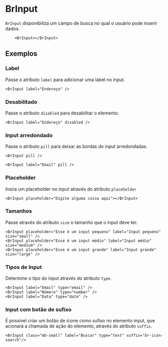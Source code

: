 <script setup>
import BrInput from '../../src/components/input/BrInput.vue'
</script>

# BrInput <Badge type="warning" text="alpha" />

`BrInput` disponibiliza um campo de busca no qual o usuário pode inserir dados.
<BrInput />

```vue
	<BrInput></BrInput>
```

## Exemplos

### Label

Passe o atributo `label` para adicionar uma label no input.

<BrInput label="Endereço" />

```vue
<BrInput label="Endereço" />
```
### Desabilitado

Passe o atributo `disabled` para desabilitar o elemento.

<BrInput label="Endereço" disabled />

```vue
<BrInput label="Endereço" disabled />
```

### Input arredondado

Passe o atributo `pill` para deixar as bordas do input arredondadas.

<BrInput class="mb-small"  pill />

<BrInput label="Email do usuário" pill />

```vue 
<BrInput pill />

<BrInput label="Email" pill />
```

### Placeholder

Insira um placeholder no input através do atributo `placeholder`

<BrInput placeholder="Digite alguma coisa aqui"></BrInput>

```vue
<BrInput placeholder="Digite alguma coisa aqui"></BrInput>
```

### Tamanhos

Passe através do atributo `size` o tamanho que o input deve ter.

<div class="inline-block w-full">
	<BrInput class="mb-small" placeholder="Esse é um input pequeno" label="Input pequeno" size="small" />
	<BrInput class="mb-small" placeholder="Esse é um input médio" label="Input médio" size="medium" />
	<BrInput placeholder="Esse é um input grande" label="Input grande" size="large" />
</div>

```vue
<BrInput placeholder="Esse é um input pequeno" label="Input pequeno" size="small" />
<BrInput placeholder="Esse é um input médio" label="Input médio" size="medium" />
<BrInput placeholder="Esse é um input grande" label="Input grande" size="large" />
```

### Tipos de Input

Determine o tipo do input através do atributo `type`.

<div class="inline-block w-full">
	<BrInput class="mb-small" label="Email" type="email" />
	<BrInput class="mb-small" label="Número" type="number" />
	<BrInput label="Data" type="date" />
</div>

```vue
<BrInput label="Email" type="email" />
<BrInput label="Número" type="number" />
<BrInput label="Data" type="date" />
```

### Input com botão de sufixo

É possível criar um botão de ícone como sufixo no elemento input, que acionará a chamada de ação do elemento, através do atributo `suffix`.

<BrInput class="mb-small" label="Buscar" type="text" suffix="br-icon-search"/>

```vue
<BrInput class="mb-small" label="Buscar" type="text" suffix="br-icon-search"/>
```


<style lang="scss">
@import '../../src/styles/index.scss'
</style>